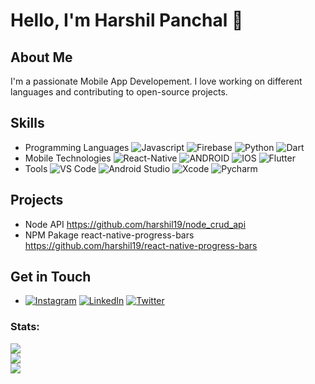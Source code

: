# Hello, I'm Harshil Panchal 👋

## About Me

I'm a passionate Mobile App Developement. I love working on different languages and contributing to open-source projects.

## Skills

- Programming Languages ![Javascript](https://img.shields.io/badge/javascript-black.svg?style=for-the-badge&logo=javascript&logoColor=#F7DF1E) ![Firebase](https://img.shields.io/badge/firebase-%23039BE5.svg?style=for-the-badge&logo=firebase)  ![Python](https://img.shields.io/badge/python-3572A4.svg?style=for-the-badge&logo=python&logoColor=3572A4&labelColor=f7d34b) ![Dart](https://img.shields.io/badge/dart-%230175C2.svg?style=for-the-badge&logo=dart&logoColor=white) 
-  Mobile Technologies ![React-Native](https://img.shields.io/badge/react_native-black.svg?style=for-the-badge&logo=React&logoColor=61dafb) ![ANDROID](https://img.shields.io/badge/android-%2320232a.svg?style=for-the-badge&logo=android&logoColor=%a4c639) ![IOS](https://img.shields.io/badge/IOS-%2320232a.svg?style=for-the-badge&logo=apple&logoColor=white)  ![Flutter](https://img.shields.io/badge/Flutter-%2302569B.svg?style=for-the-badge&logo=Flutter&logoColor=white)
- Tools ![VS Code](https://img.shields.io/badge/visual%20studio%20code-black.svg?style=for-the-badge&logo=visualstudiocode&logoColor=137FCB)  ![Android Studio](https://img.shields.io/badge/android_studio-black.svg?style=for-the-badge&logo=androidstudio&logoColor=#3DDC84) ![Xcode](https://img.shields.io/badge/xcode-black.svg?style=for-the-badge&logo=xcode&logoColor=176DE3) ![Pycharm](https://img.shields.io/badge/pycharm-black.svg?style=for-the-badge&logo=pycharm&logoColor=#000000)


## Projects
- Node API https://github.com/harshil19/node_crud_api
- NPM Pakage react-native-progress-bars https://github.com/harshil19/react-native-progress-bars

## Get in Touch
-  [![Instagram](https://img.shields.io/badge/Instagram-%23E4405F.svg?logo=Instagram&logoColor=white)](https://instagram.com/harshil_panchal_1908) [![LinkedIn](https://img.shields.io/badge/LinkedIn-%230077B5.svg?logo=linkedin&logoColor=white)](https://www.linkedin.com/in/harshil-panchal-b254872b1/) [![Twitter](https://img.shields.io/badge/Twitter-black.svg?logo=x)](https://twitter.com/mannmojilomanas) 

### Stats:
![](https://github-readme-stats.vercel.app/api?username=harshil19&theme=radical&hide_border=false&include_all_commits=true&count_private=true)<br/>
![](https://github-readme-streak-stats.herokuapp.com/?user=harshil19&theme=radical&hide_border=false)<br/>
![](https://github-readme-stats.vercel.app/api/top-langs/?username=harshil19&theme=radical&hide_border=false&include_all_commits=true&count_private=true&layout=compact)

